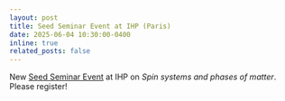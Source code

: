 ```yaml
---
layout: post
title: Seed Seminar Event at IHP (Paris)
date: 2025-06-04 10:30:00-0400
inline: true
related_posts: false
---
```


New <a href="https://indico.ijclab.in2p3.fr/event/11715/"> Seed Seminar Event</a> at IHP on <i>Spin systems and phases of matter</i>. Please register!
